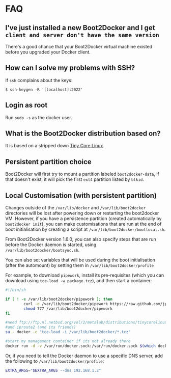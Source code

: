 # FAQ

## I've just installed a new Boot2Docker and I get `client and server don't have the same version`

There's a good chance that your Boot2Docker virtual machine existed before you
upgraded your Docker client.

## How can I solve my problems with SSH?

If `ssh` complains about the keys:

```
$ ssh-keygen -R '[localhost]:2022'
```

## Login as root

Run `sudo -s` as the docker user.

## What is the Boot2Docker distribution based on?

It is based on a stripped down [Tiny Core Linux](http://tinycorelinux.net).

## Persistent partition choice

Boot2Docker will first try to mount a partition labeled `boot2docker-data`, if
that doesn't exist, it will pick the first `ext4` partition listed by `blkid`.

## Local Customisation (with persistent partition)

Changes outside of the `/var/lib/docker` and `/var/lib/boot2docker` directories
will be lost after powering down or restarting the boot2docker VM. However, if
you have a persistence partition (created automatically by `boot2docker init`),
you can make customisations that are run at the end of boot initialisation by
creating a script at `/var/lib/boot2docker/bootlocal.sh`.

From Boot2Docker version 1.6.0, you can also specify steps that are run before
the Docker daemon is started, using `/var/lib/boot2docker/bootsync.sh`.

You can also set variables that will be used during the boot initialisation (after
the automount) by setting them in `/var/lib/boot2docker/profile`

For example, to download `pipework`, install its pre-requisites (which you can
download using `tce-load -w package.tcz`), and then start a container:

```bash
#!/bin/sh

if [ ! -e /var/lib/boot2docker/pipework ]; then
        curl -o /var/lib/boot2docker/pipework https://raw.github.com/jpetazzo/pipework/master/pipework
        chmod 777 /var/lib/boot2docker/pipework
fi

#need ftp://ftp.nl.netbsd.org/vol/2/metalab/distributions/tinycorelinux/4.x/x86/tcz/bridge-utils.tcz
#and iproute2 (and its friends)
su - docker -c "tce-load -i /var/lib/boot2docker/*.tcz"

#start my management container if its not already there
docker run -d -v /var/run/docker.sock:/var/run/docker.sock $(which docker):$(which docker)  -name dom0 svens-dom0
```

Or, if you need to tell the Docker daemon to use a specific DNS server, add the
following to `/var/lib/boot2docker/profile`:

```bash
EXTRA_ARGS="$EXTRA_ARGS --dns 192.168.1.2"
```
